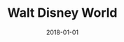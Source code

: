 ---
layout: site
title: "Walt Disney World"
date: 2018-01-01
categories: [travel]
version: 1.3.20
major: 1
minor: 3
patch: 20
slug: walt-disney-world
link: https://disneyworld.disney.go.com/
submitter: lpolepeddi
permalink: /sites/:slug
---